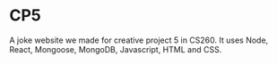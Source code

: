 # CP5
A joke website we made for creative project 5 in CS260. It uses Node, React, Mongoose, MongoDB, Javascript, HTML and CSS.
